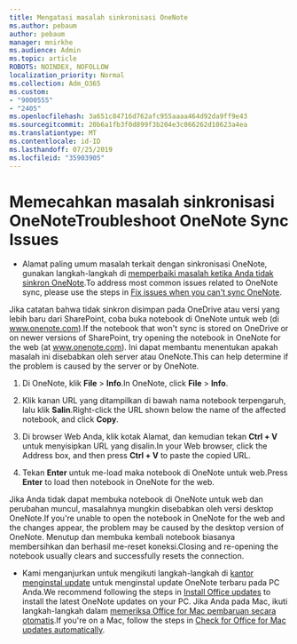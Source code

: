 ```yaml
---
title: Mengatasi masalah sinkronisasi OneNote
ms.author: pebaum
author: pebaum
manager: mnirkhe
ms.audience: Admin
ms.topic: article
ROBOTS: NOINDEX, NOFOLLOW
localization_priority: Normal
ms.collection: Adm_O365
ms.custom:
- "9000555"
- "2405"
ms.openlocfilehash: 3a651c84716d762afc955aaaa464d92da9ff9e43
ms.sourcegitcommit: 20b6a1fb3f0d899f3b204e3c066262d10623a4ea
ms.translationtype: MT
ms.contentlocale: id-ID
ms.lasthandoff: 07/25/2019
ms.locfileid: "35903905"
---
```

# <a name="troubleshoot-onenote-sync-issues"></a><span data-ttu-id="5d05f-102">Memecahkan masalah sinkronisasi OneNote</span><span class="sxs-lookup"><span data-stu-id="5d05f-102">Troubleshoot OneNote Sync Issues</span></span>

* <span data-ttu-id="5d05f-103">Alamat paling umum masalah terkait dengan sinkronisasi OneNote, gunakan langkah-langkah di [memperbaiki masalah ketika Anda tidak sinkron OneNote](https://support.office.com/article/Fix-issues-when-you-can-t-sync-OneNote-299495ef-66d1-448f-90c1-b785a6968d45).</span><span class="sxs-lookup"><span data-stu-id="5d05f-103">To address most common issues related to OneNote sync, please use the steps in [Fix issues when you can't sync OneNote](https://support.office.com/article/Fix-issues-when-you-can-t-sync-OneNote-299495ef-66d1-448f-90c1-b785a6968d45).</span></span>

<span data-ttu-id="5d05f-104">Jika catatan bahwa tidak sinkron disimpan pada OneDrive atau versi yang lebih baru dari SharePoint, coba buka notebook di OneNote untuk web (di www.onenote.com).</span><span class="sxs-lookup"><span data-stu-id="5d05f-104">If the notebook that won't sync is stored on OneDrive or on newer versions of SharePoint, try opening the notebook in OneNote for the web (at www.onenote.com).</span></span> <span data-ttu-id="5d05f-105">Ini dapat membantu menentukan apakah masalah ini disebabkan oleh server atau OneNote.</span><span class="sxs-lookup"><span data-stu-id="5d05f-105">This can help determine if the problem is caused by the server or by OneNote.</span></span>

1. <span data-ttu-id="5d05f-106">Di OneNote, klik **File** > **Info**.</span><span class="sxs-lookup"><span data-stu-id="5d05f-106">In OneNote, click **File** > **Info**.</span></span>

2. <span data-ttu-id="5d05f-107">Klik kanan URL yang ditampilkan di bawah nama notebook terpengaruh, lalu klik **Salin**.</span><span class="sxs-lookup"><span data-stu-id="5d05f-107">Right-click the URL shown below the name of the affected notebook, and click **Copy**.</span></span>

3. <span data-ttu-id="5d05f-108">Di browser Web Anda, klik kotak Alamat, dan kemudian tekan **Ctrl + V** untuk menyisipkan URL yang disalin.</span><span class="sxs-lookup"><span data-stu-id="5d05f-108">In your Web browser, click the Address box, and then press **Ctrl + V** to paste the copied URL.</span></span>

4. <span data-ttu-id="5d05f-109">Tekan **Enter** untuk me-load maka notebook di OneNote untuk web.</span><span class="sxs-lookup"><span data-stu-id="5d05f-109">Press **Enter** to load then notebook in OneNote for the web.</span></span>

<span data-ttu-id="5d05f-110">Jika Anda tidak dapat membuka notebook di OneNote untuk web dan perubahan muncul, masalahnya mungkin disebabkan oleh versi desktop OneNote.</span><span class="sxs-lookup"><span data-stu-id="5d05f-110">If you're unable to open the notebook in OneNote for the web and the changes appear, the problem may be caused by the desktop version of OneNote.</span></span> <span data-ttu-id="5d05f-111">Menutup dan membuka kembali notebook biasanya membersihkan dan berhasil me-reset koneksi.</span><span class="sxs-lookup"><span data-stu-id="5d05f-111">Closing and re-opening the notebook usually clears and successfully resets the connection.</span></span>

* <span data-ttu-id="5d05f-112">Kami menganjurkan untuk mengikuti langkah-langkah di [kantor menginstal update](https://support.office.com/article/Install-Office-updates-2ab296f3-7f03-43a2-8e50-46de917611c5) untuk menginstal update OneNote terbaru pada PC Anda.</span><span class="sxs-lookup"><span data-stu-id="5d05f-112">We recommend following the steps in [Install Office updates](https://support.office.com/article/Install-Office-updates-2ab296f3-7f03-43a2-8e50-46de917611c5) to install the latest OneNote updates on your PC.</span></span> <span data-ttu-id="5d05f-113">Jika Anda pada Mac, ikuti langkah-langkah dalam [memeriksa Office for Mac pembaruan secara otomatis](https://support.office.com/article/update-office-for-mac-automatically-bfd1e497-c24d-4754-92ab-910a4074d7c1).</span><span class="sxs-lookup"><span data-stu-id="5d05f-113">If you're on a Mac, follow the steps in [Check for Office for Mac updates automatically](https://support.office.com/article/update-office-for-mac-automatically-bfd1e497-c24d-4754-92ab-910a4074d7c1).</span></span>